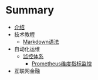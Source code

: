 # Summary

* [介绍](README.md)
* 技术教程
  * [Markdown语法](doc/tech_tutorial/markdown.md)
* 自动化运维
    * [监控体系](doc/monitor_system/index.md)
        * [Prometheus维度指标监控](doc/monitor_system/prometheus/prometheus.md)
* 互联网金融
